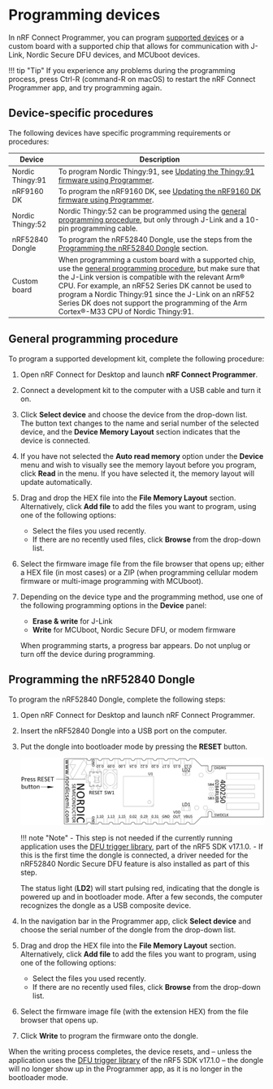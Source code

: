# Programming devices

In nRF Connect Programmer, you can program [supported devices](index.md#supported-devices) or a custom board with a supported chip that allows for communication with J-Link, Nordic Secure DFU devices, and MCUboot devices.

!!! tip "Tip"
      If you experience any problems during the programming process, press Ctrl-R (command-R on macOS) to restart the nRF Connect Programmer app, and try programming again.

## Device-specific procedures

The following devices have specific programming requirements or procedures:

| Device                            | Description                                                                                                          |
|-----------------------------------|----------------------------------------------------------------------------------------------------------------------|
| Nordic Thingy:91      | To program Nordic Thingy:91, see [Updating the Thingy:91 firmware using Programmer](https://docs.nordicsemi.com/bundle/ncs-latest/page/nrf/device_guides/working_with_nrf/nrf91/thingy91.html#updating_the_thingy91_firmware_using_programmer).
| nRF9160 DK            | To program the nRF9160 DK, see [Updating the nRF9160 DK firmware using Programmer](https://docs.nordicsemi.com/bundle/ncs-latest/page/nrf/device_guides/working_with_nrf/nrf91/nrf9160.html#updating_the_dk_firmware_using_programmer). |
| Nordic Thingy:52      | Nordic Thingy:52 can be programmed using the [general programming procedure](#general-programming-procedure), but only through J-Link and a 10-pin programming cable. |
| nRF52840 Dongle       | To program the nRF52840 Dongle, use the steps from the [Programming the nRF52840 Dongle](#programming-the-nrf52840-dongle) section. |
| Custom board          | When programming a custom board with a supported chip, use the [general programming procedure](#general-programming-procedure), but make sure that the J-Link version is compatible with the relevant Arm® CPU. For example, an nRF52 Series DK cannot be used to program a Nordic Thingy:91 since the J-Link on an nRF52 Series DK does not support the programming of the Arm Cortex®-M33 CPU of Nordic Thingy:91. |

## General programming procedure

To program a supported development kit, complete the following procedure:

1. Open nRF Connect for Desktop and launch **nRF Connect Programmer**.
2. Connect a development kit to the computer with a USB cable and turn it on.
3. Click **Select device** and choose the device from the drop-down list.</br>
   The button text changes to the name and serial number of the selected device, and the **Device Memory Layout** section indicates that the device is connected.
4. If you have not selected the **Auto read memory** option under the **Device** menu and wish to visually see the memory layout before you program, click **Read** in the menu. If you have selected it, the memory layout will update automatically.
5. Drag and drop the HEX file into the **File Memory Layout** section. Alternatively, click **Add file** to add the files you want to program, using one of the following options:

    - Select the files you used recently.
    - If there are no recently used files, click **Browse** from the drop-down list.

6. Select the firmware image file from the file browser that opens up; either a HEX file (in most cases) or a ZIP (when programming cellular modem firmware or multi-image programming with MCUboot).
7. Depending on the device type and the programming method, use one of the following programming options in the **Device** panel:

   - **Erase & write** for J-Link
   - **Write** for MCUboot, Nordic Secure DFU, or modem firmware

   When programming starts, a progress bar appears. Do not unplug or turn off the device during programming.

## Programming the nRF52840 Dongle

To program the nRF52840 Dongle, complete the following steps:

1. Open nRF Connect for Desktop and launch nRF Connect Programmer.
2. Insert the nRF52840 Dongle into a USB port on the computer.
3. Put the dongle into bootloader mode by pressing the **RESET** button.

    ![nRF52840 Dongle overview](./screenshots/nRF52840_dongle_press_reset.svg "Pressing the RESET button")

    !!! note "Note"
         - This step is not needed if the currently running application uses the [DFU trigger library](https://infocenter.nordicsemi.com/index.jsp?topic=%2Fsdk_nrf5_v17.1.0%2Flib_dfu_trigger_usb.html), part of the nRF5 SDK v17.1.0.
         - If this is the first time the dongle is connected, a driver needed for the nRF52840 Nordic Secure DFU feature is also installed as part of this step.

    The status light (**LD2**) will start pulsing red, indicating that the dongle is powered up and in bootloader mode. After a few seconds, the computer recognizes the dongle as a USB composite device.

5. In the navigation bar in the Programmer app, click **Select device** and choose the serial number of the dongle from the drop-down list.
6. Drag and drop the HEX file into the **File Memory Layout** section. Alternatively, click **Add file** to add the files you want to program, using one of the following options:

    - Select the files you used recently.
    - If there are no recently used files, click **Browse** from the drop-down list.

7. Select the firmware image file (with the extension HEX) from the file browser that opens up.
8. Click **Write** to program the firmware onto the dongle.

When the writing process completes, the device resets, and – unless the application uses the [DFU trigger library](https://infocenter.nordicsemi.com/index.jsp?topic=%2Fsdk_nrf5_v17.1.0%2Flib_dfu_trigger_usb.html) of the nRF5 SDK v17.1.0 – the dongle will no longer show up in the Programmer app, as it is no longer in the bootloader mode.
